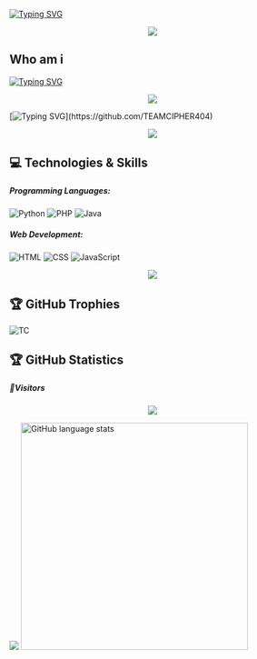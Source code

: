 [![Typing SVG](https://syberfusion.onrender.com/anim/typing-svg?color=00FFFF&size=70&width=1000&lines=Welcome+To+TE4M-CIPH3R)](https://github.com/TEAMCIPHER404)

<p align="center"><img src="./assets/images/line.svg">


## Who am i

[![Typing SVG](https://syberfusion.onrender.com/anim/typing-svg?color=F70B10&size=30&lines=hey+there,+This+is+FURY;Founder+of+TE4M-CIPHER)](https://github.com/TEAMCIPHER404)


<p align="center"><img src="./assets/images/line.svg">



[![Typing SVG](https://syberfusion.onrender.com/anim/typing-svg?size=40&multiline=true&wrap=true&width=1150&repeat=false&duration=1000&pause=100&color=00D3E9&background-color=161B22&lines=I+am+a+passionate+hacker+driven+by+a+profound+love+for+coding+and+an+insatiable+curiosity+to+explore+the+vast+realms+of+technology.+My+relentless+pursuit+of+knowledge+pushes+me+to+constantly+challenge+the+boundaries+of+what+is+achievable.+With+my+exceptional+skills+and+unwavering+determination,+I+am+constantly+seeking+innovative+solutions+to+intricate+problems.)](https://github.com/TEAMCIPHER404)






<p align="center"><img src="./assets/images/line.svg">

## 💻 Technologies & Skills
##### Programming Languages: 
![Python](https://img.shields.io/badge/python-3670A0?style=for-the-badge&logo=python&logoColor=ffdd54) 
![PHP](https://img.shields.io/badge/php-%23777BB4.svg?style=for-the-badge&logo=php&logoColor=white)
![Java](https://img.shields.io/badge/java-%23ED8B00.svg?style=for-the-badge&logo=java&logoColor=white)

##### Web Development: 
![HTML](https://img.shields.io/badge/html-%23E34F26.svg?style=for-the-badge&logo=html&logoColor=white)
![CSS](https://img.shields.io/badge/css-%231572B6.svg?style=for-the-badge&logo=css&logoColor=white)
![JavaScript](https://img.shields.io/badge/javascript-%23323330.svg?style=for-the-badge&logo=javascript&logoColor=%23F7DF1E)


<p align="center"><img src="./assets/images/line.svg">

## 🏆 GitHub Trophies
![TC](https://github-profile-trophy.vercel.app/?username=TEAMCIPHER404&theme=radical&no-frame=false&no-bg=true&margin-w=4)

## 🏆 GitHub Statistics

##### 👀Visitors
<p align="center"> 
<img src="https://profile-counter.glitch.me/TEAMCIPHER404/count.svg" />
</p>

<img src="https://github-readme-stats.vercel.app/api?username=TEAMCIPHER404&show_icons=true&theme=radical"/>

<img src="https://github-readme-stats.vercel.app/api/top-langs/?username=TEAMCIPHER404&theme=dark&border_radius=10&hide_title=true&layout=compact&langs_count=20" alt="GitHub language stats" width="400">
